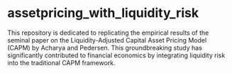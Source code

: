 # assetpricing_with_liquidity_risk
This repository is dedicated to replicating the empirical results of the seminal paper on the Liquidity-Adjusted Capital Asset Pricing Model (CAPM) by Acharya and Pedersen. This groundbreaking study has significantly contributed to financial economics by integrating liquidity risk into the traditional CAPM framework.
